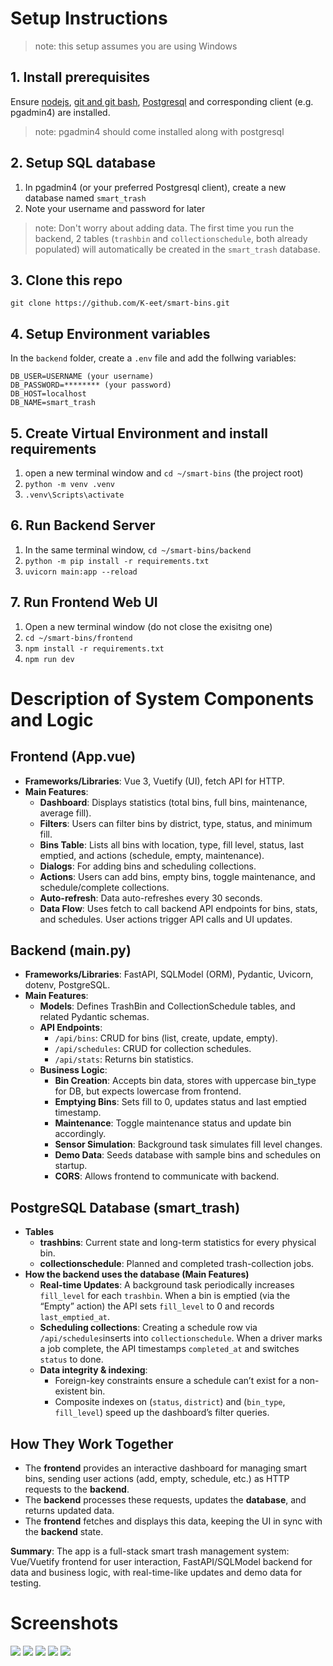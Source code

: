 # Setup Instructions
> note: this setup assumes you are using Windows
## 1. Install prerequisites
Ensure [nodejs](https://nodejs.org/en), [git and git bash](https://git-scm.com/downloads), [Postgresql](https://www.postgresql.org/download/) and corresponding client (e.g. pgadmin4) are installed.
> note: pgadmin4 should come installed along with postgresql
## 2. Setup SQL database
1. In pgadmin4 (or your preferred Postgresql client), create a new database named `smart_trash`
2. Note your username and password for later
> note: Don't worry about adding data. The first time you run the backend, 2 tables (`trashbin` and `collectionschedule`, both already populated) will automatically be created in the `smart_trash` database.
## 3. Clone this repo
`git clone https://github.com/K-eet/smart-bins.git`
## 4. Setup Environment variables
In the `backend` folder, create a `.env` file and add the follwing variables:
```env
DB_USER=USERNAME (your username)
DB_PASSWORD=******** (your password)
DB_HOST=localhost
DB_NAME=smart_trash
```
## 5. Create Virtual Environment and install requirements
1. open a new terminal window and `cd ~/smart-bins` (the project root)
2. `python -m venv .venv`
3. `.venv\Scripts\activate`
## 6. Run Backend Server
1. In the same terminal window, `cd ~/smart-bins/backend`
2. `python -m pip install -r requirements.txt`
3. `uvicorn main:app --reload`
## 7. Run Frontend Web UI
1. Open a new terminal window (do not close the exisitng one)
2. `cd ~/smart-bins/frontend`
3. `npm install -r requirements.txt`
4. `npm run dev`

# Description of System Components and Logic
## Frontend (App.vue)
- **Frameworks/Libraries**: Vue 3, Vuetify (UI), fetch API for HTTP.
- **Main Features**:
    - **Dashboard**: Displays statistics (total bins, full bins, maintenance, average fill).
    - **Filters**: Users can filter bins by district, type, status, and minimum fill.
    - **Bins Table**: Lists all bins with location, type, fill level, status, last emptied, and actions (schedule, empty, maintenance).
    - **Dialogs**: For adding bins and scheduling collections.
    - **Actions**: Users can add bins, empty bins, toggle maintenance, and schedule/complete collections.
    - **Auto-refresh**: Data auto-refreshes every 30 seconds.
    - **Data Flow**: Uses fetch to call backend API endpoints for bins, stats, and schedules. User actions trigger API calls and UI updates.
## Backend (main.py)
- **Frameworks/Libraries**: FastAPI, SQLModel (ORM), Pydantic, Uvicorn, dotenv, PostgreSQL.
- **Main Features**:
    - **Models**: Defines TrashBin and CollectionSchedule tables, and related Pydantic schemas.
    - **API Endpoints**:
        - `/api/bins`: CRUD for bins (list, create, update, empty).
        - `/api/schedules`: CRUD for collection schedules.
        - `/api/stats`: Returns bin statistics.
    - **Business Logic**:
        - **Bin Creation**: Accepts bin data, stores with uppercase bin_type for DB, but expects lowercase from frontend.
        - **Emptying Bins**: Sets fill to 0, updates status and last emptied timestamp.
        - **Maintenance**: Toggle maintenance status and update bin accordingly.
        - **Sensor Simulation**: Background task simulates fill level changes.
        - **Demo Data**: Seeds database with sample bins and schedules on startup.
        - **CORS**: Allows frontend to communicate with backend.
## PostgreSQL Database (smart_trash)
- **Tables**
    - **trashbins**: Current state and long-term statistics for every physical bin.
    - **collectionschedule**: Planned and completed trash-collection jobs.
- **How the backend uses the database (Main Features)**
    - **Real-time Updates**: A background task periodically increases `fill_level` for each `trashbin`. When a bin is emptied (via the “Empty” action) the API sets `fill_level` to 0 and records `last_emptied_at`.
    - **Scheduling collections**: Creating a schedule row via `/api/schedules`inserts into `collectionschedule`. When a driver marks a job complete, the API timestamps `completed_at` and switches `status` to done.
    - **Data integrity & indexing**:
        - Foreign-key constraints ensure a schedule can’t exist for a non-existent bin.
        - Composite indexes on (`status`, `district`) and (`bin_type`, `fill_level`) speed up the dashboard’s filter queries.
## How They Work Together
- The **frontend** provides an interactive dashboard for managing smart bins, sending user actions (add, empty, schedule, etc.) as HTTP requests to the **backend**.
- The **backend** processes these requests, updates the **database**, and returns updated data.
- The **frontend** fetches and displays this data, keeping the UI in sync with the **backend** state.

**Summary**:
The app is a full-stack smart trash management system: Vue/Vuetify frontend for user interaction, FastAPI/SQLModel backend for data and business logic, with real-time-like updates and demo data for testing.

# Screenshots
![](</screenshots/Screenshot 2025-08-03 025847.png>)
![](</screenshots/Screenshot 2025-08-03 025950.png>)
![](</screenshots/Screenshot 2025-08-03 030008.png>)
![](</screenshots/Screenshot 2025-08-03 030018.png>)
![](</screenshots/Screenshot 2025-08-03 030022.png>)
